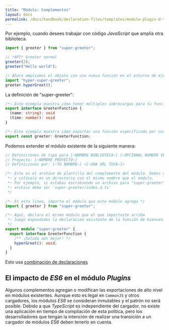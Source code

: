 ```yaml
---
title: "Módulo: Complementos"
layout: docs
permalink: /docs/handbook/declaration-files/templates/module-plugin-d-ts.html
---
```


Por ejemplo, cuando desees trabajar con código *JavaScript* que amplía otra biblioteca.

```ts
import { greeter } from "super-greeter";

// *API* Greeter normal
greeter(2);
greeter("Hello world");

// Ahora ampliamos el objeto con una nueva función en el entorno de ejecución
import "hyper-super-greeter";
greeter.hyperGreet();
```

La definición de "super-greeter":

```ts
/*~ Este ejemplo muestra cómo tener múltiples sobrecargas para tu función */
export interface GreeterFunction {
  (name: string): void
  (time: number): void
}

/*~ Este ejemplo muestra cómo exportar una función especificada por una interfaz */
export const greeter: GreeterFunction;
```

Podemos extender el módulo existente de la siguiente manera:

```ts
// Definiciones de tipo para [~NOMBRE BIBLIOTECA~] [~OPCIONAL NUMERO VERSION~]
// Proyecto: [~NOMBRE PROYECTO~]
// Definiciones por: [~TU NOMBRE~] <[~UNA URL TUYA~]>

/*~ Este es el archivo de plantilla del complemento del módulo. Debes cambiarle el nombre a index.d.ts
 *~ y colócalo en un directorio con el mismo nombre que el módulo.
 *~ Por ejemplo, si estabas escribiendo un archivo para "super-greeter", este
 *~ archivo debe ser 'super-greeter/index.d.ts'
 */

/*~ En esta línea, importa el módulo que este módulo agrega */
import { greeter } from "super-greeter";

/*~ Aquí, declara el mismo módulo que el que importaste arriba
 *~ luego expandimos la declaración existente de la función de bienvenida
 */
export module "super-greeter" {
  export interface GreeterFunction {
    /** ¡Saluda aún mejor! */
    hyperGreet(): void;
  }
}
```

Esto usa [combinación de declaraciones](/docs/handbook/statement-merging.html)

## El impacto de *ES6* en el módulo *Plugins*

Algunos complementos agregan o modifican las exportaciones de alto nivel en módulos existentes.
Aunque esto es legal en `CommonJS` y otros cargadores, los módulos *ES6* se consideran inmutables y el patrón no será posible.
Debido a que *TypeScript* es independiente del cargador, no existe una aplicación en tiempo de compilación de esta política, pero los desarrolladores que tengan la intención de realizar una transición a un cargador de módulos *ES6* deben tenerlo en cuenta.
